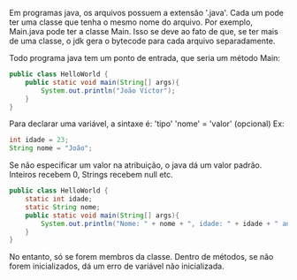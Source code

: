 Em programas java, os arquivos possuem a extensão '.java'. Cada um pode ter uma classe que tenha o mesmo nome do arquivo. Por exemplo, Main.java pode ter a classe Main. Isso se deve ao fato de que, se ter mais de uma classe, o jdk gera o bytecode para cada arquivo separadamente.

Todo programa java tem um ponto de entrada, que seria um método Main:

```java
public class HelloWorld {
    public static void main(String[] args){
        System.out.println("João Víctor");
    }
}
```

Para declarar uma variável, a sintaxe é: 'tipo' 'nome' = 'valor' (opcional)
Ex:

```java
int idade = 23;
String nome = "João";
```

Se não especificar um valor na atribuição, o java dá um valor padrão. Inteiros recebem 0, Strings recebem null etc.

```java
public class HelloWorld {
    static int idade;
    static String nome;
    public static void main(String[] args){
        System.out.println("Nome: " + nome + ", idade: " + idade + " anos.");
    }
}
```

No entanto, só se forem membros da classe. Dentro de métodos, se não forem inicializados, dá um erro de variável não inicializada.
